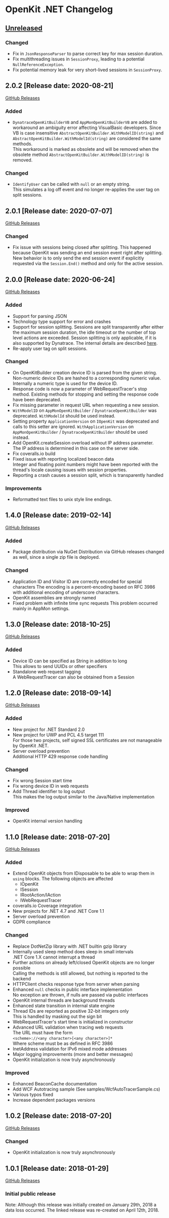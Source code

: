 # OpenKit .NET Changelog

## [Unreleased](https://github.com/Dynatrace/openkit-dotnet/compare/v2.0.2...HEAD)

### Changed
- Fix in `JsonResponseParser` to parse correct key for max session duration.
- Fix multithreading issues in `SessionProxy`, leading to a potential `NullReferenceException`.
- Fix potential memory leak for very short-lived sessions in `SessionProxy`.

## 2.0.2 [Release date: 2020-08-21]
[GitHub Releases](https://github.com/Dynatrace/openkit-dotnet/releases/tag/v2.0.2)

### Added
- `DynatraceOpenKitBuilderVB` and `AppMonOpenKitBuilderVB` are added to workaround
  an ambiguity error affecting VisualBasic developers. Since VB is case insensitive
 `AbstractOpenKitBuilder.WithModelID(string)` and `AbstractOpenKitBuilder.WithModelId(string)`
  are considered the same methods.  
  This workaround is marked as obsolete and will be removed when the obsolete method
  `AbstractOpenKitBuilder.WithModelID(string)` is removed.

### Changed
- `IdentifyUser` can be called with `null` or an empty string.  
   This simulates a log off event and no longer re-applies the user tag on split sessions.

## 2.0.1 [Release date: 2020-07-07]
[GitHub Releases](https://github.com/Dynatrace/openkit-dotnet/releases/tag/v2.0.1)

### Changed
- Fix issue with sessions being closed after splitting.
  This happened because OpenKit was sending an end session event right after splitting.
  New behavior is to only send the end session event if explicitly requested via
  the `Session.End()` method and only for the active session.

## 2.0.0 [Release date: 2020-06-24]
[GitHub Releases](https://github.com/Dynatrace/openkit-dotnet/releases/tag/v2.0.0)

### Added
- Support for parsing JSON
- Technology type support for error and crashes
- Support for session splitting. Sessions are split transparently after either the maximum session duration,
  the idle timeout or the number of top level actions are exceeded. Session splitting is only applicable,
  if it is also supported by Dynatrace. The internal details are described [here](./docs/internals.md#session-splitting).
- Re-apply user tag on split sessions.

### Changed
- On OpenKitBuilder creation device ID is parsed from the given string. Non-numeric
  device IDs are hashed to a corresponding numeric value. Internally a numeric
  type is used for the device ID.
- Response code is now a parameter of WebRequestTracer's stop method.
  Existing methods for stopping and setting the response code have been deprecated.
- Fix missing parameter in request URL when requesting a new session.
- `WithModelID` on `AppMonOpenKitBuilder` / `DynatraceOpenKitBuilder` was deprecated. `WithModelId` should be used instead.
- Setting property `ApplicationVersion` on `IOpenKit` was deprecated and calls to this setter are ignored. 
  `WithApplicationVersion` on `AppMonOpenKitBuilder` / `DynatraceOpenKitBuilder` should be used instead.
- Add OpenKit.createSession overload without IP address parameter.  
  The IP address is determined in this case on the server side.
- Fix coveralls.io build
- Fixed issue with reporting localized beacon data  
  Integer and floating point numbers might have been reported with the thread's locale
  causing issues with session properties.
- Reporting a crash causes a session split, which is transparently handled

### Improvements
- Reformatted text files to unix style line endings.

## 1.4.0 [Release date: 2019-02-14]
[GitHub Releases](https://github.com/Dynatrace/openkit-dotnet/releases/tag/v1.4.0)

### Added
- Package distribution via NuGet
  Distribution via GitHub releases changed as well, since a single zip file is deployed.

### Changed
- Application ID and Visitor ID are correctly encoded for special characters
  The encoding is a percent-encoding based on RFC 3986 with additional encoding of underscore characters.
- OpenKit assemblies are strongly named
- Fixed problem with infinite time sync requests
  This problem occurred mainly in AppMon settings.

## 1.3.0 [Release date: 2018-10-25]
[GitHub Releases](https://github.com/Dynatrace/openkit-dotnet/releases/tag/v1.3.0)

### Added
- Device ID can be specified as String in addition to long  
  This allows to send UUIDs or other specifiers
- Standalone web request tagging  
  A WebRequestTracer can also be obtained from a Session

## 1.2.0 [Release date: 2018-09-14]
[GitHub Releases](https://github.com/Dynatrace/openkit-dotnet/releases/tag/v1.2.0)

### Added
- New project for .NET Standard 2.0
- New project for UWP and PCL 4.5 target 111   
  For those two projects, self signed SSL certificates are not manageable by OpenKit .NET.
- Server overload prevention  
  Additional HTTP 429 response code handling

### Changed
- Fix wrong Session start time
- Fix wrong device ID in web requests
- Add Thread identifier to log output  
  This makes the log output similar to the Java/Native implementation

### Improved
- OpenKit internal version handling

## 1.1.0 [Release date: 2018-07-20]
[GitHub Releases](https://github.com/Dynatrace/openkit-dotnet/releases/tag/v1.1.0)

### Added
- Extend OpenKit objects from IDisposable to be able to wrap them in `using` blocks.
  The following objects are affected
  - IOpenKit
  - ISession
  - IRootAction/IAction
  - IWebRequestTracer
- coveralls.io Coverage integration
- New projects for .NET 4.7 and .NET Core 1.1
- Server overload prevention
- GDPR compliance

### Changed
- Replace DotNetZip library with .NET builtin gzip library
- Internally used sleep method does sleep in small intervals  
  .NET Core 1.X cannot interrupt a thread
- Further actions on already left/closed OpenKit objects are no longer possible  
  Calling the methods is still allowed, but nothing is reported to the backend 
- HTTPClient checks response type from server when parsing
- Enhanced `null` checks in public interface implementation  
  No exception are thrown, if nulls are passed via public interfaces
- OpenKit internal threads are background threads
- Enhanced state transition in internal state engine
- Thread IDs are reported as positive 32-bit integers only  
  This is handled by masking out the sign bit
- WebRequestTracer's start time is initialized in constructor
- Advanced URL validation when tracing web requests  
  The URL must have the form  
  `<scheme>://<any character>[<any character>]*`  
  Where scheme must be as defined in RFC 3986
- InetAddress validation for IPv6 mixed mode addresses
- Major logging improvements (more and better messages) 
- OpenKit initialization is now truly asynchronously

### Improved
- Enhanced BeaconCache documentation
- Add WCF Autotracing sample (See samples/WcfAutoTracerSample.cs)
- Various typos fixed
- Increase dependent packages versions

## 1.0.2 [Release date: 2018-07-20]
[GitHub Releases](https://github.com/Dynatrace/openkit-dotnet/releases/tag/v1.0.2)

### Changed
- OpenKit initialization is now truly asynchronously

## 1.0.1 [Release date: 2018-01-29]
[GitHub Releases](https://github.com/Dynatrace/openkit-dotnet/releases/tag/v1.0.1)
### Initial public release

Note: Although this release was initially created on January 29th, 2018 a data loss occurred.
The linked release was re-created on April 12th, 2018.